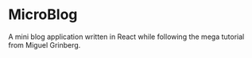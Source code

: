 # MicroBlog

A mini blog application written in React while following the mega tutorial from Miguel Grinberg.